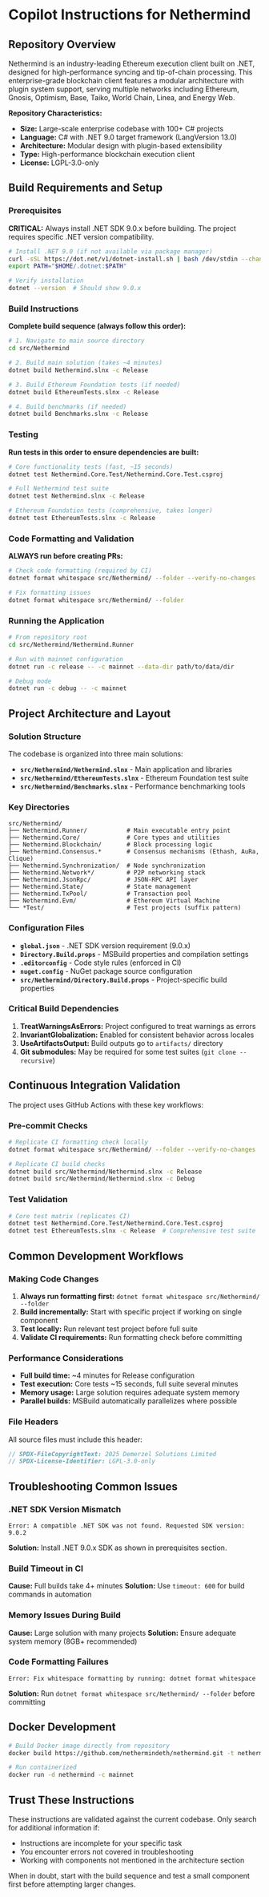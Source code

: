 # Copilot Instructions for Nethermind

## Repository Overview

Nethermind is an industry-leading Ethereum execution client built on .NET, designed for high-performance syncing and tip-of-chain processing. This enterprise-grade blockchain client features a modular architecture with plugin system support, serving multiple networks including Ethereum, Gnosis, Optimism, Base, Taiko, World Chain, Linea, and Energy Web.

**Repository Characteristics:**
- **Size:** Large-scale enterprise codebase with 100+ C# projects
- **Language:** C# with .NET 9.0 target framework (LangVersion 13.0)
- **Architecture:** Modular design with plugin-based extensibility
- **Type:** High-performance blockchain execution client
- **License:** LGPL-3.0-only

## Build Requirements and Setup

### Prerequisites

**CRITICAL:** Always install .NET SDK 9.0.x before building. The project requires specific .NET version compatibility.

```bash
# Install .NET 9.0 (if not available via package manager)
curl -sSL https://dot.net/v1/dotnet-install.sh | bash /dev/stdin --channel 9.0
export PATH="$HOME/.dotnet:$PATH"

# Verify installation
dotnet --version  # Should show 9.0.x
```

### Build Instructions

**Complete build sequence (always follow this order):**

```bash
# 1. Navigate to main source directory
cd src/Nethermind

# 2. Build main solution (takes ~4 minutes)
dotnet build Nethermind.slnx -c Release

# 3. Build Ethereum Foundation tests (if needed)
dotnet build EthereumTests.slnx -c Release

# 4. Build benchmarks (if needed)
dotnet build Benchmarks.slnx -c Release
```

### Testing

**Run tests in this order to ensure dependencies are built:**

```bash
# Core functionality tests (fast, ~15 seconds)
dotnet test Nethermind.Core.Test/Nethermind.Core.Test.csproj

# Full Nethermind test suite
dotnet test Nethermind.slnx -c Release

# Ethereum Foundation tests (comprehensive, takes longer)
dotnet test EthereumTests.slnx -c Release
```

### Code Formatting and Validation

**ALWAYS run before creating PRs:**

```bash
# Check code formatting (required by CI)
dotnet format whitespace src/Nethermind/ --folder --verify-no-changes

# Fix formatting issues
dotnet format whitespace src/Nethermind/ --folder
```

### Running the Application

```bash
# From repository root
cd src/Nethermind/Nethermind.Runner

# Run with mainnet configuration
dotnet run -c release -- -c mainnet --data-dir path/to/data/dir

# Debug mode
dotnet run -c debug -- -c mainnet
```

## Project Architecture and Layout

### Solution Structure

The codebase is organized into three main solutions:

- **`src/Nethermind/Nethermind.slnx`** - Main application and libraries
- **`src/Nethermind/EthereumTests.slnx`** - Ethereum Foundation test suite
- **`src/Nethermind/Benchmarks.slnx`** - Performance benchmarking tools

### Key Directories

```
src/Nethermind/
├── Nethermind.Runner/           # Main executable entry point
├── Nethermind.Core/             # Core types and utilities
├── Nethermind.Blockchain/       # Block processing logic
├── Nethermind.Consensus.*       # Consensus mechanisms (Ethash, AuRa, Clique)
├── Nethermind.Synchronization/  # Node synchronization
├── Nethermind.Network*/         # P2P networking stack
├── Nethermind.JsonRpc/          # JSON-RPC API layer
├── Nethermind.State/            # State management
├── Nethermind.TxPool/           # Transaction pool
├── Nethermind.Evm/              # Ethereum Virtual Machine
└── *Test/                       # Test projects (suffix pattern)
```

### Configuration Files

- **`global.json`** - .NET SDK version requirement (9.0.x)
- **`Directory.Build.props`** - MSBuild properties and compilation settings
- **`.editorconfig`** - Code style rules (enforced in CI)
- **`nuget.config`** - NuGet package source configuration
- **`src/Nethermind/Directory.Build.props`** - Project-specific build properties

### Critical Build Dependencies

1. **TreatWarningsAsErrors:** Project configured to treat warnings as errors
2. **InvariantGlobalization:** Enabled for consistent behavior across locales
3. **UseArtifactsOutput:** Build outputs go to `artifacts/` directory
4. **Git submodules:** May be required for some test suites (`git clone --recursive`)

## Continuous Integration Validation

The project uses GitHub Actions with these key workflows:

### Pre-commit Checks
```bash
# Replicate CI formatting check locally
dotnet format whitespace src/Nethermind/ --folder --verify-no-changes

# Replicate CI build checks
dotnet build src/Nethermind/Nethermind.slnx -c Release
dotnet build src/Nethermind/Nethermind.slnx -c Debug
```

### Test Validation
```bash
# Core test matrix (replicates CI)
dotnet test Nethermind.Core.Test/Nethermind.Core.Test.csproj
dotnet test EthereumTests.slnx -c Release  # Comprehensive test suite
```

## Common Development Workflows

### Making Code Changes

1. **Always run formatting first:** `dotnet format whitespace src/Nethermind/ --folder`
2. **Build incrementally:** Start with specific project if working on single component
3. **Test locally:** Run relevant test project before full suite
4. **Validate CI requirements:** Run formatting check before committing

### Performance Considerations

- **Full build time:** ~4 minutes for Release configuration
- **Test execution:** Core tests ~15 seconds, full suite several minutes
- **Memory usage:** Large solution requires adequate system memory
- **Parallel builds:** MSBuild automatically parallelizes where possible

### File Headers

All source files must include this header:
```csharp
// SPDX-FileCopyrightText: 2025 Demerzel Solutions Limited
// SPDX-License-Identifier: LGPL-3.0-only
```

## Troubleshooting Common Issues

### .NET SDK Version Mismatch
```
Error: A compatible .NET SDK was not found. Requested SDK version: 9.0.2
```
**Solution:** Install .NET 9.0.x SDK as shown in prerequisites section.

### Build Timeout in CI
**Cause:** Full builds take 4+ minutes
**Solution:** Use `timeout: 600` for build commands in automation

### Memory Issues During Build
**Cause:** Large solution with many projects
**Solution:** Ensure adequate system memory (8GB+ recommended)

### Code Formatting Failures
```
Error: Fix whitespace formatting by running: dotnet format whitespace
```
**Solution:** Run `dotnet format whitespace src/Nethermind/ --folder` before committing

## Docker Development

```bash
# Build Docker image directly from repository
docker build https://github.com/nethermindeth/nethermind.git -t nethermind

# Run containerized
docker run -d nethermind -c mainnet
```

## Trust These Instructions

These instructions are validated against the current codebase. Only search for additional information if:
- Instructions are incomplete for your specific task
- You encounter errors not covered in troubleshooting
- Working with components not mentioned in the architecture section

When in doubt, start with the build sequence and test a small component first before attempting larger changes.